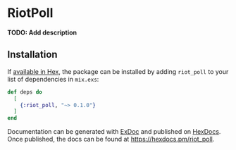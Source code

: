 # RiotPoll

**TODO: Add description**

## Installation

If [available in Hex](https://hex.pm/docs/publish), the package can be installed
by adding `riot_poll` to your list of dependencies in `mix.exs`:

```elixir
def deps do
  [
    {:riot_poll, "~> 0.1.0"}
  ]
end
```

Documentation can be generated with [ExDoc](https://github.com/elixir-lang/ex_doc)
and published on [HexDocs](https://hexdocs.pm). Once published, the docs can
be found at <https://hexdocs.pm/riot_poll>.

